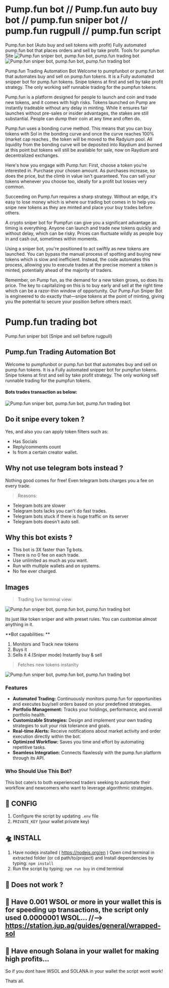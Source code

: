 # Pump.fun bot // Pump.fun auto buy bot // pump.fun sniper bot // pump.fun rugpull // pump.fun script
Pump.fun bot (Auto buy and sell tokens with profit)
Fully automated pump.fun bot that places orders and sell by take profit. Tools for pumpfun Site
![Pump.fun sniper bot, pump.fun bot, pump.fun trading bot]()
![Pump.fun sniper bot, pump.fun bot, pump.fun trading bot](https://pump.mypinata.cloud/ipfs/QmYZyHDzWJtjCPhQwscNp3ibho2vKdkUAasWwidoifieTY)

Pump.fun Trading Automation Bot
Welcome to pumpfunbot or pump.fun bot that automates buy and sell on pump.fun tokens. It is a Fully automated snipper bot for pump.fun tokens. Snipe tokens at first and sell by take profit strategy. The only working self runnable trading for the pumpfun tokens.


Pump.fun is a platform designed for people to launch and coin and trade new tokens, and it comes with high risks. Tokens launched on Pump are instantly tradeable without any delay in minting. While it ensures fair launches without pre-sales or insider advantages, the stakes are still substantial. People can dump their coin at any time and often do.

Pump.fun uses a bonding curve method. This means that you can buy tokens with Sol in the bonding curve and once the curve reaches 100% (market cap reaches , the token will be moved to the Radyium pool. All liquidity from the bonding curve will be deposited into Raydium and burned at this point but tokens will still be available for sale, now on Raydium and decentralized  exchanges. 

Here's how you engage with Pump.fun: First, choose a token you're interested in. Purchase your chosen amount. As purchases increase, so does the price, but the climb in value isn't guaranteed. You can sell your tokens whenever you choose too, ideally for a profit but losses very common.

Succeeding on Pump.fun requires a sharp strategy. Without an edge, it's easy to lose money which is where our trading bot comes in to help you snipe new tokens as they are minted and place your buy trades before others.

A crypto sniper bot for Pumpfun can give you a significant advantage as timing is everything. Anyone can launch and trade new tokens quickly and without delay, which can be risky. Prices can fluctuate wildly as people buy in and cash out, sometimes within moments.

Using a sniper bot, you're positioned to act swiftly as new tokens are launched. You can bypass the manual process of spotting and buying new tokens which is slow and inefficient. Instead, the code automates this process, allowing you to execute trades at the precise moment a token is minted, potentially ahead of the majority of traders.

Remember, on Pump fun, as the demand for a new token grows, so does its price. The key to capitalizing on this is to buy early and sell at the right time which can be a razor-thin window of opportunity. Our Pump.Fun Sniper Bot is engineered to do exactly that—snipe tokens at the point of minting, giving you the potential to secure your position before others react.



# Pump.fun trading bot 
Pump.fun sniper bot (Snipe and sell before rugpull)

## Pump.fun Trading Automation Bot

Welcome to pumpfunbot or pump.fun bot that automates buy and sell on pump.fun tokens. It is a Fully automated snipper bot for pumpfun tokens. 
Snipe tokens at first and sell by take profit strategy.
The only working self runnable trading for the pumpfun tokens.


#### Bots trades transaction as below:

![Pump.fun sniper bot, pump.fun bot, pump.fun trading bot](https://github.com/0xdevlen/Ultra-pump.fun-bot/assets/166412248/f1b97707-64a0-4739-a15b-be2cad204fe5)


## Do it snipe every token ?

Yes, and also you can apply token filters such as:

- Has Socials
- Reply/comments count
- Is from a certain creator wallet.


## Why not use telegram bots instead ?

Nothing good comes for free! Even telegram bots charges you a fee on every trade. 

> Reasons:

- Telegram bots are slower
- Telegram bots lacks you can't do fast trades.
- Telegram bots stuck if there is huge traffic on its server
- Telegram bots doesn't auto sell.

 ## Why this bot exists ?
 
- This bot is 3X faster than Tg bots.
- There is no 0 fee on each trade.
- Use unlimited as much as you want.
- Run with multiple wallets and on systems.
- No fee ever charged.

## Images


> Trading live terminal view:
 
![Pump.fun sniper bot, pump.fun bot, pump.fun trading bot](https://github.com/0xdevlen/Ultra-pump.fun-bot/assets/166412248/3d0dfa00-d5ad-42fd-881c-0586b531305e)


Its just like token sniper and with preset rules. You can customise almost anything in it.
 
**Bot capabilities: **
1. Monitors and Track new tokens
2. Buys it
3. Sells it
4.(Sniper mode) Instantly buy & sell 


> Fetches new tokens instanlty

![Pump.fun sniper bot, pump.fun bot, pump.fun trading bot](https://github.com/0xdevlen/Ultra-pump.fun-bot/assets/166412248/e7b44a0d-e323-4307-ba1e-1823be1b42d2)


### Features

* **Automated Trading:** Continuously monitors pump.fun for opportunities and executes buy/sell orders based on your predefined strategies.
* **Portfolio Management:** Tracks your holdings, performance, and overall portfolio health.
* **Customizable Strategies:** Design and implement your own trading strategies to suit your risk tolerance and goals.
* **Real-time Alerts:** Receive notifications about market activity and order execution directly within the bot.
* **Optimized Workflow:** Saves you time and effort by automating repetitive tasks.
* **Seamless Integration:** Connects flawlessly with the pump.fun platform through its API.


### Who Should Use This Bot?

This bot caters to both experienced traders seeking to automate their workflow and newcomers who want to leverage algorithmic strategies. 

## 🚀 CONFIG
1. Configure the script by updating `.env` file
2. `PRIVATE_KEY` (your wallet private key)
  
## 🛸 INSTALL

1. Have nodejs installed ( https://nodejs.org/en )
Open cmd terminal in extracted folder (or cd path/to/project) and Install dependencies by typing: `npm install`
2. Run the script by typing: `npm run buy` in cmd terminal

## 🚀 Does not work ?
## 🚀 Have 0.001 WSOL or more in your wallet this is for speeding up transactions, the script only used 0.0000001 WSOL... //--> https://station.jup.ag/guides/general/wrapped-sol
## 🚀 Have enough Solana in your wallet for making high profits...

So if you dont have WSOL and SOLANA in your wallet the script wont work!

Thats all.

